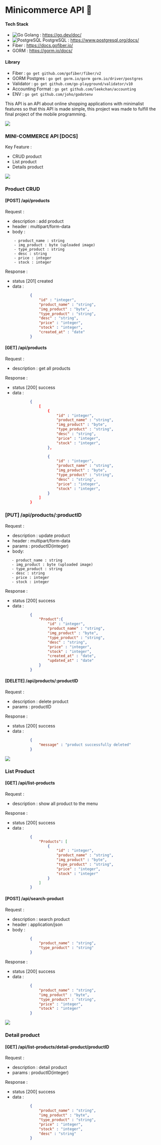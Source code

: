 # Minicommerce API 🏪

#### Tech Stack 
- ![Go](https://img.shields.io/badge/Go-00ADD8?style=for-the-badge&logo=Go&logoColor=white)  Golang : https://go.dev/doc/ 
- ![PostgreSQL](https://img.shields.io/badge/PostgreSQL-4169E1?style=for-the-badge&logo=PostgreSQL&logoColor=white) PostgreSQL : https://www.postgresql.org/docs/ 
- Fiber : https://docs.gofiber.io/
- GORM : https://gorm.io/docs/

#### Library
- Fiber : ```go get github.com/gofiber/fiber/v2```
- GORM Postgres : ```go get gorm.io/gorm gorm.io/driver/postgres```
- Validator : ```go get github.com/go-playground/validator/v10```
- Accounting Format : ```go get github.com/leekchan/accounting```
- ENV : ```go get github.com/joho/godotenv```


This API is an API about online shopping applications with minimalist features so that this API is made simple, this project was made to fulfill the final project of the mobile programming.

<img src="https://user-images.githubusercontent.com/73097560/115834477-dbab4500-a447-11eb-908a-139a6edaec5c.gif">

### MINI-COMMERCE API [DOCS]

Key Feature : 
- CRUD product
- List product
- Details product
  
<img src="https://user-images.githubusercontent.com/73097560/115834477-dbab4500-a447-11eb-908a-139a6edaec5c.gif">

### Product CRUD
#### [POST] /api/products
Request :
- description : add product
- header : multipart/form-data
- body :
```
    - product_name : string
    - img_product : byte (uploaded image)
    - type_product : string
    - desc : string
    - price : integer
    - stock : integer
 ```

Response :
- status [201] created
- data :
    ```json
            {
                "id" : "integer",
                "product_name" : "string",
                "img_product" : "byte",
                "type_product" : "string",
                "desc" : "string",
                "price" : "integer",
                "stock" : "integer",
                "created_at" : "date"
            }
    ```
#### [GET] /api/products
Request : 
- description : get all products

Response :
- status [200] success
- data : 
    ```json
            {
                [
                    {
                        "id" : "integer",
                        "product_name" : "string",
                        "img_product" : "byte",
                        "type_product" : "string",
                        "desc" : "string",
                        "price" : "integer",
                        "stock" : "integer",
                    },

                    {
                        "id" : "integer",
                        "product_name" : "string",
                        "img_product" : "byte",
                        "type_product" : "string",
                        "desc" : "string",
                        "price" : "integer",
                        "stock" : "integer",
                    }
                ]
            }
    ```
###  [PUT] /api/products/:productID
Request :
- description : update product
- header : multipart/form-data
- params : productID(integer)
- body:
 ```
    - product_name : string
    - img_product : byte (uploaded image)
    - type_product : string
    - desc : string
    - price : integer
    - stock : integer
 ```
   
Response :
- status [200] success
- data :
    ```json
            {
                "Product":{
                    "id" : "integer",
                    "product_name" : "string",
                    "img_product" : "byte",
                    "type_product" : "string",
                    "desc" : "string",
                    "price" : "integer",
                    "stock" : "integer",
                    "created_at" : "date",
                    "updated_at" : "date"
                }
            }
    ```
    
#### [DELETE] /api/products/:productID
Request :
- description : delete product
- params : productID

Response :
- status [200] success
- data :
    ```json
            {
                "message" : "product successfully deleted"
            }
    ```

<img src="https://user-images.githubusercontent.com/73097560/115834477-dbab4500-a447-11eb-908a-139a6edaec5c.gif">

### List Product 
#### [GET] /api/list-products
Request :
- description : show all product to the menu

Response :
- status [200] success
- data :
    ```json
            {
                "Products": [
                    {
                        "id" : "integer",
                        "product_name" : "string",
                        "img_product" : "byte",
                        "type_product" : "string",
                        "price" : "integer",
                        "stock" : "integer"
                    }
                ]
            }
    ```
#### [POST] /api/search-product
Request : 
- description : search product
- header : application/json
- body :
    ```json
            {
                "product_name" : "string",
                "type_product" : "string"
            }
    ```
Response :
- status [200] success
- data :
    ```json
            {
                "product_name" : "string",
                "img_product" : "byte",
                "type_product" : "string",
                "price" : "integer",
                "stock" : "integer"
            }
    ```
<img src="https://user-images.githubusercontent.com/73097560/115834477-dbab4500-a447-11eb-908a-139a6edaec5c.gif">

### Detail product
#### [GET] /api/list-products/detail-product/productID
Request : 
- description : detail product
- params : productID(integer)

Response :
- status [200] success
- data :
    ```json
            {
                "product_name" : "string",
                "img_product" : "byte",
                "type_product" : "string",
                "price" : "integer",
                "stock" : "integer",
                "desc" : "string"
            }
    ```
